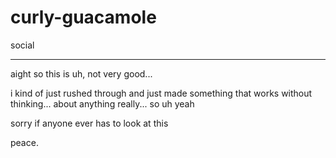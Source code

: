# curly-guacamole

social

---

aight so this is uh, not very good...

i kind of just rushed through and just made something that works without thinking... about anything really... so uh yeah

sorry if anyone ever has to look at this

peace.
